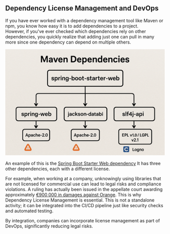 ## Dependency License Management and DevOps

If you have ever worked with a dependency management tool like Maven or npm, you know how easy it is to add dependencies to a project.  
However, if you've ever checked which dependencies rely on other dependencies, you quickly realize that adding just one can pull in many more since one dependency can depend on multiple others.

<img src="../assets/maven_dependencies.png" width="600">

An example of this is the [Spring Boot Starter Web dependency](https://mvnrepository.com/artifact/org.springframework.boot/spring-boot-starter)
It has three other dependencies, each with a different license.

For example, when working at a company, unknowingly using libraries that are not licensed for commercial use can lead to legal risks and compliance violations. A ruling has actually been issued in the appellate court awarding approximately [€900,000 in damages against Orange](https://www.dlapiper.com/en/insights/publications/2024/03/wakeup-call-for-open-source-users-french-court-awards-damages-for-gpl-violations).
This is why Dependency License Management is essential. This is not a standalone activity; it can be integrated into the CI/CD pipeline just like security checks and automated testing.  

By integration, companies can incorporate license management as part of DevOps, significantly reducing legal risks.
